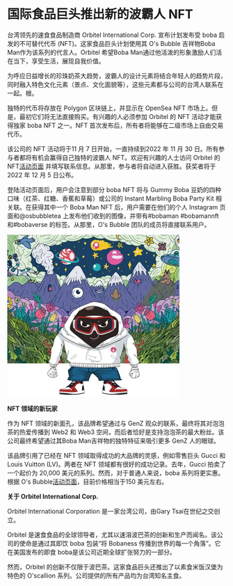 # 国际食品巨头推出新的波霸人 NFT




台湾领先的速食食品制造商 Orbitel International Corp. 宣布计划发布受 boba 启发的不可替代代币 (NFT)。这家食品巨头计划使用其 O's Bubble 吉祥物Boba Man作为该系列的代言人。Orbitel 希望Boba Man通过他活泼的形象激励人们活在当下，享受生活，展现自我价值。

为呼应日益增长的珍珠奶茶大趋势，波霸人的设计元素将结合年轻人的趋势片段，同时融入特色文化元素（景点、文化面貌等），这些元素都与公司的台湾人联系在一起。根。

独特的代币将存放在 Polygon 区块链上，并显示在 OpenSea NFT 市场上。但是，最初它们将无法直接购买。有兴趣的人必须参加 Orbitel 的 NFT 活动才能获得独家 boba NFT 之一。NFT 首次发布后，所有者将能够在二级市场上自由交易代币。

该公司的 NFT 活动将于11 月 7 日开始，一直持续到2022 年 11 月 30 日。所有参与者都将有机会赢得自己独特的波霸人 NFT。欢迎有兴趣的人士访问 Orbitel 的 NFT[活动页面](https://bit.ly/3fFoAqR) 并填写联系信息。从那里，参与者将自动进入获胜。获奖者将于2022 年 12 月 5 日公布。

登陆活动页面后，用户会注意到部分 boba NFT 将与 Gummy Boba 豆奶的四种口味（红茶、红糖、香蕉和草莓）或公司的 Instant Marbling Boba Party Kit 相关联。在获得其中一个 Boba Man NFT 后，用户需要在他们的个人 Instagram 页面和@osbubbletea 上发布他们收到的图像，并带有#bobaman #bobamannft 和#bobaverse 的标签。从那里，O's Bubble 团队的成员将直接联系用户。

![NFT](30.png)



**NFT 领域的新玩家**

作为 NFT 领域的新面孔，该品牌希望通过与 GenZ 观众的联系，最终将其对泡泡茶的热爱传播到 Web2 和 Web3 空间，而后者恰好是支持泡泡茶的最大粉丝。该公司最终希望通过其Boba Man吉祥物的独特特征来吸引更多 GenZ 人的眼球。

该品牌引用了已经在 NFT 领域取得成功的大品牌的灵感，例如零售巨头 Gucci 和Louis Vuitton (LV)。两者在 NFT 领域都有很好的成功记录。去年，Gucci 拍卖了一个起价为 20,000 美元的系列。然而，对于普通人来说，boba 系列将更实惠。根据 O's Bubble[活动页面](https://bit.ly/3fFoAqR)，目前价格相当于150 美元左右。



**关于 Orbitel International Corp.**

Orbitel International Corporation 是一家台湾公司，由Gary Tsai在世纪之交创立。

Orbitel 是速食食品的全球领导者，尤其以速溶波巴茶的创新和生产而闻名。该公司的使命是通过其即饮 boba 包装“将 Bobaness 传播到世界的每一个角落”。它在美国发布的即食 boba是该公司近期全球扩张努力的一部分。

然而，Orbitel 的创新不仅限于波巴茶。这家食品巨头还推出了以素食米饭汉堡为特色的 O'scallion 系列。公司提供的所有产品均为台湾知名主食。
